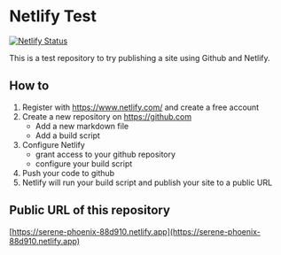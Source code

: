 # Netlify Test

[![Netlify Status](https://api.netlify.com/api/v1/badges/7c7751ec-23d5-4b11-895d-68e0247ea1dc/deploy-status)](https://app.netlify.com/sites/serene-phoenix-88d910/deploys)

This is a test repository to try publishing a site using Github and Netlify.

## How to
1. Register with https://www.netlify.com/ and create a free account
2. Create a new repository on https://github.com
   - Add a new markdown file
   - Add a build script
3. Configure Netlify 
   - grant access to your github repository
   - configure your build script
4. Push your code to github
5. Netlify will run your build script and publish your site to a public URL

## Public URL of this repository
[https://serene-phoenix-88d910.netlify.app](https://serene-phoenix-88d910.netlify.app)

